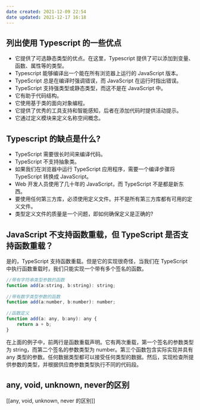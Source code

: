 ```yaml
---
date created: 2021-12-09 22:54
date updated: 2021-12-17 16:18
---
```


## 列出使用 Typescript 的一些优点

- 它提供了可选静态类型的优点。在这里，Typescript 提供了可以添加到变量、函数、属性等的类型。
- Typescript 能够编译出一个能在所有浏览器上运行的 JavaScript 版本。
- TypeScript 总是在编译时强调错误，而 JavaScript 在运行时指出错误。
- TypeScript 支持强类型或静态类型，而这不是在 JavaScript 中。
- 它有助于代码结构。
- 它使用基于类的面向对象编程。
- 它提供了优秀的工具支持和智能感知，后者在添加代码时提供活动提示。
- 它通过定义模块来定义名称空间概念。

## Typescript 的缺点是什么?

- TypeScript 需要很长时间来编译代码。
- TypeScript 不支持抽象类。
- 如果我们在浏览器中运行 TypeScript 应用程序，需要一个编译步骤将 TypeScript 转换成 JavaScript。
- Web 开发人员使用了几十年的 JavaScript，而 TypeScript 不是都是新东西。
- 要使用任何第三方库，必须使用定义文件。并不是所有第三方库都有可用的定义文件。
- 类型定义文件的质量是一个问题，即如何确保定义是正确的?

## JavaScript 不支持函数重载，但 TypeScript 是否支持函数重载？

是的，TypeScript 支持函数重载。但是它的实现很奇怪，当我们在 TypeScript 中执行函数重载时，我们只能实现一个带有多个签名的函数。

```js
//带有字符串类型参数的函数  
function add(a:string, b:string): string;    
  
//带有数字类型参数的函数
function add(a:number, b:number): number;    
  
//函数定义
function add(a: any, b:any): any {    
    return a + b;    
}
```

在上面的例子中，前两行是函数重载声明。它有两次重载，第一个签名的参数类型为 string，而第二个签名的参数类型为 number。第三个函数包含实际实现并具有 any 类型的参数。任何数据类型都可以接受任何类型的数据。然后，实现检查所提供参数的类型，并根据供应商参数类型执行不同的代码段。

## any, void, unknown, never的区别
[[any, void, unknown, never 的区别]]
